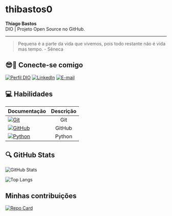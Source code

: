 # thibastos0
**Thiago Bastos** \
DIO | Projeto Open Source no GitHub.

---
> Pequena é a parte da vida que vivemos, pois todo restante não é vida mas tempo.
\- Sêneca

## 😎🔗 Conecte-se comigo

[![Perfil DIO](https://img.shields.io/badge/-Meu%20Perfil%20na%20DIO-000000?style=for-the-badge)](https://web.dio.me/users/thibastos/) [![LinkedIn](https://img.shields.io/badge/LinkedIn-000?style=for-the-badge&logo=linkedin&logoColor=009CE2)](https://www.linkedin.com/in/thiago-lima-de-carvalho-bastos-luiz-2a0592221?lipi=urn%3Ali%3Apage%3Ad_flagship3_profile_view_base_contact_details%3BdXS0dHbMROmBEmzRDpzsAg%3D%3D) [![E-mail](https://img.shields.io/badge/-Email-000?style=for-the-badge&logo=microsoft-outlook&logoColor=009CE2)](mailto:thibastos@gmail.com)

## 💻 Habilidades

| Documentação | Descrição |
|-------|:---------:|
| [![Git](https://img.shields.io/badge/Git-000?style=for-the-badge&logo=git&logoColor=E94D5F)](https://git-scm.com/doc)|Git|
[![GitHub](https://img.shields.io/badge/GitHub-000?style=for-the-badge&logo=github&logoColor=30A3DC)](https://docs.github.com/)|GitHub|
[![Python](https://img.shields.io/badge/Python-000?style=for-the-badge&logo=Python&logoColor=119608)](https://docs.python.org/3/)|Python|

##  🔍 GitHub Stats

![GitHub Stats](https://github-readme-stats.vercel.app/api?username=thibastos0&theme=transparent&bg_color=003e77&border_color=513A00&show_icons=true&icon_color=FFF&title_color=F9F871&text_color=D7A31A)

![Top Langs](https://github-readme-stats-git-masterrstaa-rickstaa.vercel.app/api/top-langs/?username=thibastos0&layout=compact&bg_color=003e77&border_color=513A00&title_color=F9F871&text_color=D7A31A)

## Minhas contribuições

[![Repo Card](https://github-readme-stats.vercel.app/api/pin/?username=thibastos0&repo=dio-lab-open-source&bg_color=000&border_color=30A3DC&show_icons=true&icon_color=30A3DC&title_color=E94D5F&text_color=FFF)](https://github.com/thibastos0/dio-lab-open-source)